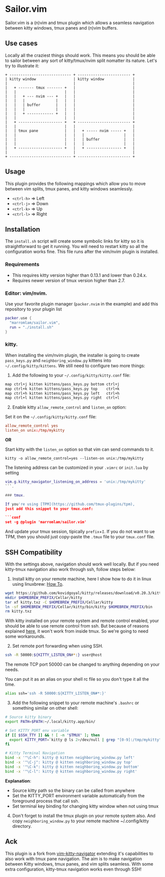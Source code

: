 Sailor.vim
==========

Sailor.vim is a (n)vim and tmux plugin which allows a seamless navigation between
kitty windows, tmux panes and (n)vim buffers.


Use cases
---------

Locally all the craziest things should work. This means you should be able to 
sailor between any sort of kitty/tmux/nvim split nomatter its nature.
Let's try to illustrate it:
```
+ ---------------------------- + ------------------------ +
| kitty window                 | kitty window             |
|                              |                          |
|   + ------- tmux ------- +   |                          |
|   |                      |   |                          |
|   |   + --- nvim --- +   |   |                          |
|   |   |              |   |   |                          |
|   |   | buffer       |   |   |                          |
|   |   |              |   |   |                          |
|   |   + ------------ +   |   |                          |
|   |                      |   |                          |
|   + -------------------- +   + ------------------------ +
|   |                      |   |                          |
|   | tmux pane            |   |   + ----- nvim ----- +   |
|   |                      |   |   |                  |   |
|   |                      |   |   | buffer           |   |
|   |                      |   |   |                  |   |
|   + -------------------- +   |   + ---------------- +   |
|                              |                          |
+ ---------------------------- + ------------------------ +
```




Usage
-----

This plugin provides the following mappings which allow you to move between
vim splits, tmux panes, and kitty windows seamlessly.

- `<ctrl-h>` => Left
- `<ctrl-j>` => Down
- `<ctrl-k>` => Up
- `<ctrl-l>` => Right


Installation
------------

The `install.sh` script will create some symbolic links for kitty so it is
straightforward to get it running. You will need to restart kitty so all 
the configuration works fine. This file runs after the vim/nvim plugin is
installed.

### Requirements

- This requires kitty version higher than 0.13.1 and lower than 0.24.x.
- Requires newer version of tmux version higher than 2.7.


### Editor: vim/nvim.

Use your favorite plugin manager (`packer.nvim` in the example) and add this
repository to your plugin list
```lua
packer.use {
  "marromlam/sailor.vim",
  run = "./install.sh"
}
```

### kitty.

When installing the vim/nvim plugin, the installer is going to create 
 `pass_keys.py` and `neighboring_window.py` kittens into
 `~/.config/kitty/kittens`. We still need to configure two more things:

1. Add the following to your `~/.config/kitty/kitty.conf` file:

```sh
map ctrl+j kitten kittens/pass_keys.py bottom ctrl+j
map ctrl+k kitten kittens/pass_keys.py top    ctrl+k
map ctrl+h kitten kittens/pass_keys.py left   ctrl+h
map ctrl+l kitten kittens/pass_keys.py right  ctrl+l
```

2. Enable kitty `allow_remote_control` and `listen_on` option:

Set it on the `~/.config/kitty/kitty.conf` file:

```conf
allow_remote_control yes
listen_on unix:/tmp/mykitty
```

**OR**

Start kitty with the `listen_on` option so that vim can send commands to it.

```
kitty -o allow_remote_control=yes --listen-on unix:/tmp/mykitty
```

The listening address can be customized in your `.vimrc` or `init.lua` by setting
```lua
vim.g.kitty_navigator_listening_on_address = 'unix:/tmp/mykitty'
```.

### tmux.

If you're using [TPM](https://github.com/tmux-plugins/tpm), 
just add this snippet to your tmux.conf:

```conf
set -g @plugin 'marromlam/sailor.vim'
```

And update your tmux session, tipically `prefix`+`I`.
If you do not want to ue TPM, then you should just copy-paste
the `.tmux` file to your `tmux.conf` file.


SSH Compatibility
-----------------

With the settings above, navigation should work well locally. But if you need
kitty-tmux navigation also work through ssh, follow steps below:

1. Install kitty on your remote machine, here I show how to do it in 
linux using linuxbrew:
[How To](https://sw.kovidgoyal.net/kitty/binary.html?highlight=install).
```bash
wget https://github.com/kovidgoyal/kitty/releases/download/v0.20.3/kitty-0.20.3-x86_64.txz -O kitty.txz
mkdir $HOMEBREW_PREFIX/Cellar/kitty
tar xf kitty.txz -C $HOMEBREW_PREFIX/Cellar/kitty
ln -sf $HOMEBREW_PREFIX/Cellar/kitty/bin/kitty $HOMEBREW_PREFIX/bin
rm kitty.txz
```
With kitty installed on your remote system and remote control enabled, your
should be able to use remote control from ssh. But because of reasons explained
[here](https://github.com/kovidgoyal/kitty/issues/2338), it won't work from
inside tmux. So we're going to need some workarounds.

2. Set remote port forwarding when using SSH.

```sh
ssh -R 50000:${KITTY_LISTEN_ON#*:} user@host
```

The remote TCP port 50000 can be changed to anything depending on your needs.

You can put it as an alias on your shell rc file so you don't type it all the time.

```sh
alias ssh='ssh -R 50000:${KITTY_LISTEN_ON#*:}'
```

3. Add the following snippet to your remote machine's `.bashrc` or something similar on other shell:

```sh
# Source kitty binary
export PATH=$PATH:~/.local/kitty.app/bin/

# Set KITTY_PORT env variable
if [[ $SSH_TTY ]] && ! [ -n "$TMUX" ]; then
  export KITTY_PORT=`kitty @ ls 2>/dev/null | grep "[0-9]:/tmp/mykitty" | head -n 1 | cut -d : -f 1 | cut -d \" -f 2`
fi

# Kitty Terminal Navigation
bind -x '"\C-h": kitty @ kitten neighboring_window.py left'
bind -x '"\C-j": kitty @ kitten neighboring_window.py top'
bind -x '"\C-k": kitty @ kitten neighboring_window.py bottom'
bind -x '"\C-l": kitty @ kitten neighboring_window.py right'
```

  **Explanation**:
- Source kitty path so the binary can be called from anywhere
- Set the KITTY_PORT environment variable automatically from the foreground process that call ssh.
- Set terminal key binding for changing kitty window when not using tmux

4. Don't forget to install the tmux plugin on your remote system also. And copy `neighboring_window.py` to your remote machine ~/.config/kitty directory.


Ack
---

This plugin is a fork from [vim-kitty-navigator](https://github.com/knubie/vim-kitty-navigator) extending it's capabilities to also work with tmux pane navigation. The aim is to make navigation between Kitty windows, tmux panes, and vim splits seamless. With some extra configuration, kitty-tmux navigation works even through SSH!

